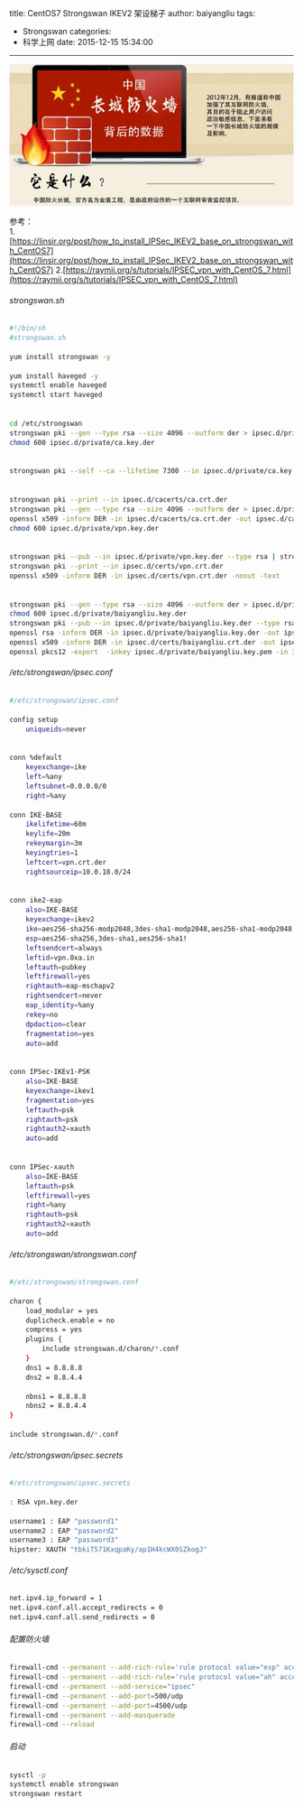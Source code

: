 title: CentOS7 Strongswan IKEV2 架设梯子
author: baiyangliu
tags:
- Strongswan
categories:
- 科学上网
date: 2015-12-15 15:34:00
---
![长城防火墙](/imgs/firewall.jpg)
<!--more-->
参考：  
1.[https://linsir.org/post/how_to_install_IPSec_IKEV2_base_on_strongswan_with_CentOS7](https://linsir.org/post/how_to_install_IPSec_IKEV2_base_on_strongswan_with_CentOS7)
2.[https://raymii.org/s/tutorials/IPSEC_vpn_with_CentOS_7.html](https://raymii.org/s/tutorials/IPSEC_vpn_with_CentOS_7.html)

###### strongswan.sh
``` bash
#!/bin/sh
#strongswan.sh

yum install strongswan -y

yum install haveged -y
systemctl enable haveged
systemctl start haveged


cd /etc/strongswan
strongswan pki --gen --type rsa --size 4096 --outform der > ipsec.d/private/ca.key.der
chmod 600 ipsec.d/private/ca.key.der


strongswan pki --self --ca --lifetime 7300 --in ipsec.d/private/ca.key.der --type rsa --dn "C=CN, O=VPN, CN=StrongSwan Root CA" --outform der > ipsec.d/cacerts/ca.crt.der


strongswan pki --print --in ipsec.d/cacerts/ca.crt.der
strongswan pki --gen --type rsa --size 4096 --outform der > ipsec.d/private/vpn.key.der
openssl x509 -inform DER -in ipsec.d/cacerts/ca.crt.der -out ipsec.d/cacerts/ca.crt.pem -outform PEM
chmod 600 ipsec.d/private/vpn.key.der


strongswan pki --pub --in ipsec.d/private/vpn.key.der --type rsa | strongswan pki --issue --lifetime 7300 --cacert ipsec.d/cacerts/ca.crt.der --cakey ipsec.d/private/ca.key.der --dn "C=CN, O=VPN, CN=vpn.0xa.in" --san vpn.0xa.in --san 163.44.166.55  --san @163.44.166.55 --flag serverAuth --flag ikeIntermediate --outform der > ipsec.d/certs/vpn.crt.der
strongswan pki --print --in ipsec.d/certs/vpn.crt.der
openssl x509 -inform DER -in ipsec.d/certs/vpn.crt.der -noout -text


strongswan pki --gen --type rsa --size 4096 --outform der > ipsec.d/private/baiyangliu.key.der
chmod 600 ipsec.d/private/baiyangliu.key.der
strongswan pki --pub --in ipsec.d/private/baiyangliu.key.der --type rsa | strongswan pki --issue --lifetime 7300 --cacert ipsec.d/cacerts/ca.crt.der --cakey ipsec.d/private/ca.key.der --dn "C=CN, O=VPN, CN=vpn.0xa.in" --san "lc@baiyangliu.com" --outform der > ipsec.d/certs/baiyangliu.crt.der
openssl rsa -inform DER -in ipsec.d/private/baiyangliu.key.der -out ipsec.d/private/baiyangliu.key.pem -outform PEM
openssl x509 -inform DER -in ipsec.d/certs/baiyangliu.crt.der -out ipsec.d/certs/baiyangliu.crt.pem -outform PEM
openssl pkcs12 -export  -inkey ipsec.d/private/baiyangliu.key.pem -in ipsec.d/certs/baiyangliu.crt.pem -name "Baiyangliu VPN Certificate"  -certfile ipsec.d/cacerts/ca.crt.pem -caname "StrongSwan Root CA" -out baiyangliu.vpn.p12
```

###### /etc/strongswan/ipsec.conf
``` bash
#/etc/strongswan/ipsec.conf

config setup
    uniqueids=never


conn %default
    keyexchange=ike
    left=%any
    leftsubnet=0.0.0.0/0
    right=%any

conn IKE-BASE
    ikelifetime=60m
    keylife=20m
    rekeymargin=3m
    keyingtries=1
    leftcert=vpn.crt.der
    rightsourceip=10.0.18.0/24

	
conn ike2-eap
    also=IKE-BASE
    keyexchange=ikev2
    ike=aes256-sha256-modp2048,3des-sha1-modp2048,aes256-sha1-modp2048,aes256-sha1-modp1024!
    esp=aes256-sha256,3des-sha1,aes256-sha1!
    leftsendcert=always
    leftid=vpn.0xa.in
    leftauth=pubkey
    leftfirewall=yes
    rightauth=eap-mschapv2
    rightsendcert=never
    eap_identity=%any
    rekey=no
    dpdaction=clear
    fragmentation=yes
    auto=add


conn IPSec-IKEv1-PSK
    also=IKE-BASE
    keyexchange=ikev1
    fragmentation=yes
    leftauth=psk
    rightauth=psk
    rightauth2=xauth
    auto=add


conn IPSec-xauth
    also=IKE-BASE
    leftauth=psk
    leftfirewall=yes
    right=%any
    rightauth=psk
    rightauth2=xauth
    auto=add


```

###### /etc/strongswan/strongswan.conf
``` bash
#/etc/strongswan/strongswan.conf

charon {
    load_modular = yes
    duplicheck.enable = no
    compress = yes
    plugins {
        include strongswan.d/charon/*.conf
    }
    dns1 = 8.8.8.8
    dns2 = 8.8.4.4
	
    nbns1 = 8.8.8.8
    nbns2 = 8.8.4.4
}

include strongswan.d/*.conf
```

###### /etc/strongswan/ipsec.secrets
``` bash
#/etc/strongswan/ipsec.secrets

: RSA vpn.key.der

username1 : EAP "password1"
username2 : EAP "password2"
username3 : EAP "password3"
hipster: XAUTH "tbkiT571KxqpaKy/ap1H4kcWX0SZkogJ"
```

###### /etc/sysctl.conf
``` bash
net.ipv4.ip_forward = 1
net.ipv4.conf.all.accept_redirects = 0
net.ipv4.conf.all.send_redirects = 0
```
###### 配置防火墙
``` bash
firewall-cmd --permanent --add-rich-rule='rule protocol value="esp" accept'
firewall-cmd --permanent --add-rich-rule='rule protocol value="ah" accept'
firewall-cmd --permanent --add-service="ipsec"
firewall-cmd --permanent --add-port=500/udp
firewall-cmd --permanent --add-port=4500/udp
firewall-cmd --permanent --add-masquerade
firewall-cmd --reload
```
###### 启动
``` bash
sysctl -p
systemctl enable strongswan
strongswan restart
```
